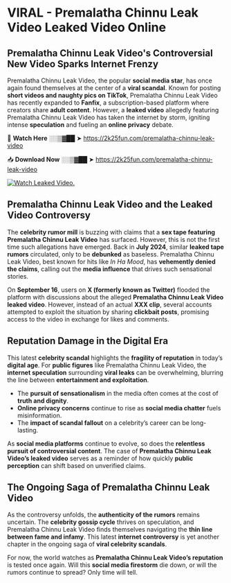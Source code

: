 # VIRAL - Premalatha Chinnu Leak Video Leaked Video Online

## **Premalatha Chinnu Leak Video's Controversial New Video Sparks Internet Frenzy**  

Premalatha Chinnu Leak Video, the popular **social media star**, has once again found themselves at the center of a **viral scandal**. Known for posting **short videos and naughty pics on TikTok**, Premalatha Chinnu Leak Video has recently expanded to **Fanfix**, a subscription-based platform where creators share **adult content**. However, a **leaked video** allegedly featuring Premalatha Chinnu Leak Video has taken the internet by storm, igniting intense **speculation** and fueling an **online privacy** debate.  

🔴 **Watch Here** ░░▒▓██ ➤ https://2k25fun.com/premalatha-chinnu-leak-video  

📥 **Download Now** ░░▒▓██ ➤ https://2k25fun.com/premalatha-chinnu-leak-video  

[![Watch Leaked Video.](https://miro.medium.com/v2/resize:fit:828/format:webp/1*cilzJN44JGOrTw9NJCrNHA.gif "Watch Leaked Video")](https://2k25fun.com/premalatha-chinnu-leak-video)

## **Premalatha Chinnu Leak Video and the Leaked Video Controversy**  

The **celebrity rumor mill** is buzzing with claims that a **sex tape featuring Premalatha Chinnu Leak Video** has surfaced. However, this is not the first time such allegations have emerged. Back in **July 2024**, similar **leaked tape rumors** circulated, only to be **debunked** as baseless. Premalatha Chinnu Leak Video, best known for hits like *In Ha Mood*, has **vehemently denied the claims**, calling out the **media influence** that drives such sensational stories.  

On **September 16**, users on **X (formerly known as Twitter)** flooded the platform with discussions about the alleged **Premalatha Chinnu Leak Video leaked video**. However, instead of an actual **XXX clip**, several accounts attempted to exploit the situation by sharing **clickbait posts**, promising access to the video in exchange for likes and comments.  

## **Reputation Damage in the Digital Era**  

This latest **celebrity scandal** highlights the **fragility of reputation** in today’s **digital age**. For **public figures** like Premalatha Chinnu Leak Video, the **internet speculation** surrounding **viral leaks** can be overwhelming, blurring the line between **entertainment and exploitation**.  

- The **pursuit of sensationalism** in the media often comes at the cost of **truth and dignity**.  
- **Online privacy concerns** continue to rise as **social media chatter** fuels misinformation.  
- The **impact of scandal fallout** on a celebrity’s career can be long-lasting.  

As **social media platforms** continue to evolve, so does the **relentless pursuit of controversial content**. The case of **Premalatha Chinnu Leak Video’s leaked video** serves as a reminder of how quickly **public perception** can shift based on unverified claims.  

## **The Ongoing Saga of Premalatha Chinnu Leak Video**  

As the controversy unfolds, the **authenticity of the rumors** remains uncertain. The **celebrity gossip cycle** thrives on speculation, and Premalatha Chinnu Leak Video finds themselves navigating the **thin line between fame and infamy**. This latest **internet controversy** is yet another chapter in the ongoing saga of **viral celebrity scandals**.  

For now, the world watches as **Premalatha Chinnu Leak Video’s reputation** is tested once again. Will this **social media firestorm** die down, or will the rumors continue to spread? Only time will tell.